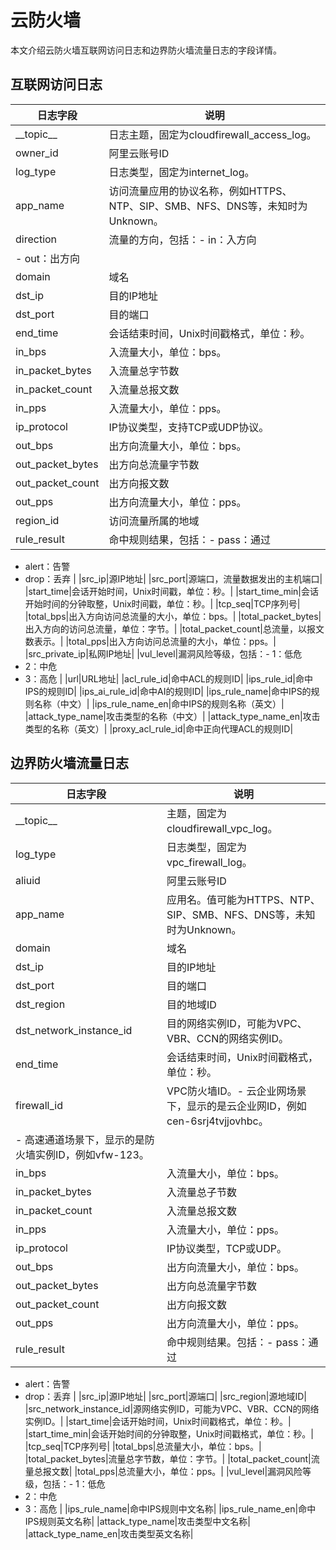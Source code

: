 # 云防火墙

本文介绍云防火墙互联网访问日志和边界防火墙流量日志的字段详情。

## 互联网访问日志

|日志字段|说明|
|----|--|
|\_\_topic\_\_|日志主题，固定为cloudfirewall\_access\_log。|
|owner\_id|阿里云账号ID|
|log\_type|日志类型，固定为internet\_log。|
|app\_name|访问流量应用的协议名称，例如HTTPS、NTP、SIP、SMB、NFS、DNS等，未知时为Unknown。|
|direction|流量的方向，包括：-   in：入方向
-   out：出方向 |
|domain|域名|
|dst\_ip|目的IP地址|
|dst\_port|目的端口|
|end\_time|会话结束时间，Unix时间戳格式，单位：秒。|
|in\_bps|入流量大小，单位：bps。|
|in\_packet\_bytes|入流量总字节数|
|in\_packet\_count|入流量总报文数|
|in\_pps|入流量大小，单位：pps。|
|ip\_protocol|IP协议类型，支持TCP或UDP协议。|
|out\_bps|出方向流量大小，单位：bps。|
|out\_packet\_bytes|出方向总流量字节数|
|out\_packet\_count|出方向报文数|
|out\_pps|出方向流量大小，单位：pps。|
|region\_id|访问流量所属的地域|
|rule\_result|命中规则结果，包括：-   pass：通过
-   alert：告警
-   drop：丢弃 |
|src\_ip|源IP地址|
|src\_port|源端口，流量数据发出的主机端口|
|start\_time|会话开始时间，Unix时间戳，单位：秒。|
|start\_time\_min|会话开始时间的分钟取整，Unix时间戳，单位：秒。|
|tcp\_seq|TCP序列号|
|total\_bps|出入方向访问总流量的大小，单位：bps。|
|total\_packet\_bytes|出入方向的访问总流量，单位：字节。|
|total\_packet\_count|总流量，以报文数表示。|
|total\_pps|出入方向访问总流量的大小，单位：pps。|
|src\_private\_ip|私网IP地址|
|vul\_level|漏洞风险等级，包括：-   1：低危
-   2：中危
-   3：高危 |
|url|URL地址|
|acl\_rule\_id|命中ACL的规则ID|
|ips\_rule\_id|命中IPS的规则ID|
|ips\_ai\_rule\_id|命中AI的规则ID|
|ips\_rule\_name|命中IPS的规则名称（中文）|
|ips\_rule\_name\_en|命中IPS的规则名称（英文）|
|attack\_type\_name|攻击类型的名称（中文）|
|attack\_type\_name\_en|攻击类型的名称（英文）|
|proxy\_acl\_rule\_id|命中正向代理ACL的规则ID|

## 边界防火墙流量日志

|日志字段|说明|
|----|--|
|\_\_topic\_\_|主题，固定为cloudfirewall\_vpc\_log。|
|log\_type|日志类型，固定为vpc\_firewall\_log。|
|aliuid|阿里云账号ID|
|app\_name|应用名。值可能为HTTPS、NTP、SIP、SMB、NFS、DNS等，未知时为Unknown。|
|domain|域名|
|dst\_ip|目的IP地址|
|dst\_port|目的端口|
|dst\_region|目的地域ID|
|dst\_network\_instance\_id|目的网络实例ID，可能为VPC、VBR、CCN的网络实例ID。|
|end\_time|会话结束时间，Unix时间戳格式，单位：秒。|
|firewall\_id|VPC防火墙ID。-   云企业网场景下，显示的是云企业网ID，例如cen-6srj4tvjjovhbc。
-   高速通道场景下，显示的是防火墙实例ID，例如vfw-123。 |
|in\_bps|入流量大小，单位：bps。|
|in\_packet\_bytes|入流量总子节数|
|in\_packet\_count|入流量总报文数|
|in\_pps|入流量大小，单位：pps。|
|ip\_protocol|IP协议类型，TCP或UDP。|
|out\_bps|出方向流量大小，单位：bps。|
|out\_packet\_bytes|出方向总流量字节数|
|out\_packet\_count|出方向报文数|
|out\_pps|出方向流量大小，单位：pps。|
|rule\_result|命中规则结果。包括：-   pass：通过
-   alert：告警
-   drop：丢弃 |
|src\_ip|源IP地址|
|src\_port|源端口|
|src\_region|源地域ID|
|src\_network\_instance\_id|源网络实例ID，可能为VPC、VBR、CCN的网络实例ID。|
|start\_time|会话开始时间，Unix时间戳格式，单位：秒。|
|start\_time\_min|会话开始时间的分钟取整，Unix时间戳格式，单位：秒。|
|tcp\_seq|TCP序列号|
|total\_bps|总流量大小，单位：bps。|
|total\_packet\_bytes|流量总字节数，单位：字节。|
|total\_packet\_count|流量总报文数|
|total\_pps|总流量大小，单位：pps。|
|vul\_level|漏洞风险等级，包括：-   1：低危
-   2：中危
-   3：高危 |
|ips\_rule\_name|命中IPS规则中文名称|
|ips\_rule\_name\_en|命中IPS规则英文名称|
|attack\_type\_name|攻击类型中文名称|
|attack\_type\_name\_en|攻击类型英文名称|


